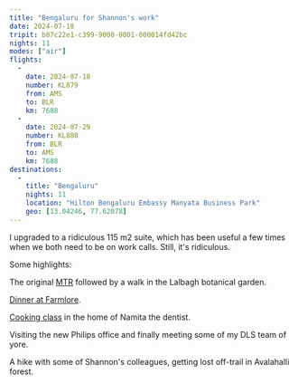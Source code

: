 ```yaml
---
title: "Bengaluru for Shannon's work"
date: 2024-07-18
tripit: b07c22e1-c399-9000-0001-000014fd42bc
nights: 11
modes: ["air"]
flights:
  -
    date: 2024-07-18
    number: KL879
    from: AMS
    to: BLR
    km: 7688
  -
    date: 2024-07-29
    number: KL880
    from: BLR
    to: AMS
    km: 7688
destinations:
  -
    title: "Bengaluru"
    nights: 11
    location: "Hilton Bengaluru Embassy Manyata Business Park"
    geo: [13.04246, 77.62078]
---
```


I upgraded to a ridiculous 115 m2 suite, which has been useful a few times when we both need to be on work calls. Still, it's ridiculous.

Some highlights:

The original [MTR](https://en.wikipedia.org/wiki/Mavalli_Tiffin_Room) followed by a walk in the Lalbagh botanical garden.

[Dinner at Farmlore](/logs/dining/2024-farmlore).

[Cooking class](https://www.viator.com/tours/Bangalore/Cook-and-Dine-Experience-at-NamiS-Kitchen-Bengaluru/d5310-402534P1) in the home of Namita the dentist.

Visiting the new Philips office and finally meeting some of my  DLS team of yore.

A hike with some of Shannon's colleagues, getting lost off-trail in Avalahalli forest.
